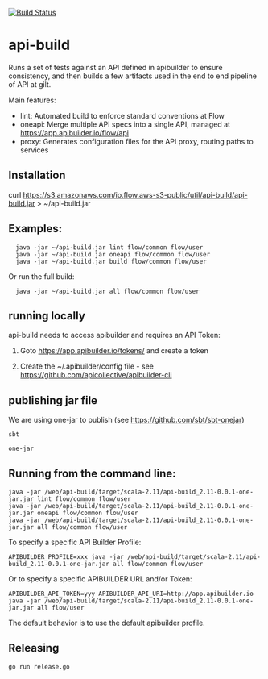 [![Build Status](https://travis-ci.org/flowcommerce/api-build.png?branch=master)](https://travis-ci.org/flowcommerce/api-build)

# api-build

Runs a set of tests against an API defined in apibuilder to ensure
consistency, and then builds a few artifacts used in the end to end
pipeline of API at gilt.

Main features:

  - lint: Automated build to enforce standard conventions at Flow
  - oneapi: Merge multiple API specs into a single API, managed at https://app.apibuilder.io/flow/api
  - proxy: Generates configuration files for the API proxy, routing paths to services

## Installation

  curl https://s3.amazonaws.com/io.flow.aws-s3-public/util/api-build/api-build.jar > ~/api-build.jar

## Examples:

```
  java -jar ~/api-build.jar lint flow/common flow/user
  java -jar ~/api-build.jar oneapi flow/common flow/user
  java -jar ~/api-build.jar build flow/common flow/user
```

Or run the full build:

```
  java -jar ~/api-build.jar all flow/common flow/user
```

## running locally

api-build needs to access apibuilder and requires an API Token:

  1. Goto https://app.apibuilder.io/tokens/ and create a token

  2. Create the ~/.apibuilder/config file - see https://github.com/apicollective/apibuilder-cli


## publishing jar file

We are using one-jar to publish (see https://github.com/sbt/sbt-onejar)

    sbt

    one-jar

## Running from the command line:

    java -jar /web/api-build/target/scala-2.11/api-build_2.11-0.0.1-one-jar.jar lint flow/common flow/user
    java -jar /web/api-build/target/scala-2.11/api-build_2.11-0.0.1-one-jar.jar oneapi flow/common flow/user
    java -jar /web/api-build/target/scala-2.11/api-build_2.11-0.0.1-one-jar.jar all flow/common flow/user

To specify a specific API Builder Profile:

    APIBUILDER_PROFILE=xxx java -jar /web/api-build/target/scala-2.11/api-build_2.11-0.0.1-one-jar.jar all flow/common flow/user

Or to specify a specific APIBUILDER URL and/or Token:

    APIBUILDER_API_TOKEN=yyy APIBUILDER_API_URI=http://app.apibuilder.io java -jar /web/api-build/target/scala-2.11/api-build_2.11-0.0.1-one-jar.jar all flow/user

The default behavior is to use the default apibuilder profile.

## Releasing

    go run release.go
